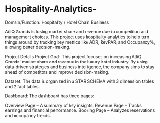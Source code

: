 # Hospitality-Analytics-
Domain/Function: Hospitality / Hotel Chain Business

AtliQ Grands is losing market share and revenue due to competition and management choices. 
This project uses hospitality analytics to help turn things around by tracking key metrics 
like ADR, RevPAR, and Occupancy%, allowing better decision-making.



Project Details
Project Goal: This project focuses on increasing AtliQ Grands' market share and revenue in the luxury hotel industry.
By using data-driven strategies and business intelligence, 
the company aims to stay ahead of competitors and improve decision-making.

Dataset: The data is organized in a STAR SCHEMA with 3 dimension tables and 2 fact tables.

Dashboard: The dashboard has three pages:

Overview Page – A summary of key insights.
Revenue Page – Tracks earnings and financial performance.
Booking Page – Analyzes reservations and occupancy trends.
